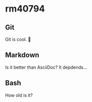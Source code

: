 # rm40794

## Git

Git is cool. 🙂

## Markdown

Is it better than AsciiDoc? It depdends…

## Bash

How old is it?
